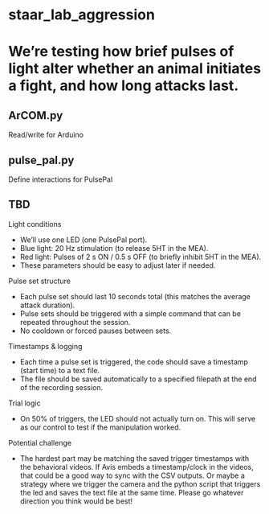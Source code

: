 # staar_lab_aggression

# We’re testing how brief pulses of light alter whether an animal initiates a fight, and how long attacks last.

## ArCOM.py

Read/write for Arduino

## pulse_pal.py

Define interactions for PulsePal



## TBD

Light conditions
- We’ll use one LED (one PulsePal port).
- Blue light: 20 Hz stimulation (to release 5HT in the MEA).
- Red light: Pulses of 2 s ON / 0.5 s OFF (to briefly inhibit 5HT in the MEA).
- These parameters should be easy to adjust later if needed.

Pulse set structure
- Each pulse set should last 10 seconds total (this matches the average attack duration).
- Pulse sets should be triggered with a simple command that can be repeated throughout the session.
- No cooldown or forced pauses between sets.

Timestamps & logging
- Each time a pulse set is triggered, the code should save a timestamp (start time) to a text file.
- The file should be saved automatically to a specified filepath at the end of the recording session.

Trial logic
- On 50% of triggers, the LED should not actually turn on. This will serve as our control to test if the manipulation worked.

Potential challenge
- The hardest part may be matching the saved trigger timestamps with the behavioral videos. If Avis embeds a timestamp/clock in the videos, that could be a good way to sync with the CSV outputs. Or maybe a strategy where we trigger the camera and the python script that triggers the led and saves the text file at the same time. Please go whatever direction you think would be best!


